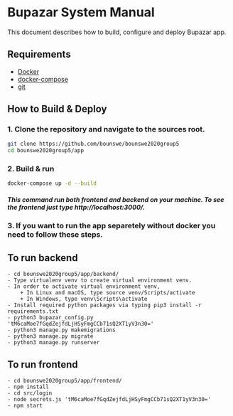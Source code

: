 # Bupazar System Manual

This document describes how to build, configure and deploy Bupazar app.

## Requirements

- [Docker](https://docs.docker.com/install/)
- [docker-compose](https://docs.docker.com/compose/install/)
- [git](https://git-scm.com/)

## How to Build & Deploy

### 1. Clone the repository and navigate to the sources root.

```bash
git clone https://github.com/bounswe/bounswe2020group5
cd bounswe2020group5/app
```

### 2. Build & run

```bash
docker-compose up -d --build
```

##### This command run both frontend and backend on your machine. To see the frontend just type http://localhost:3000/.

### 3. If you want to run the app separetely without docker you need to follow these steps.

## To run backend
```
- cd bounswe2020group5/app/backend/
- Type virtualenv venv to create virtual environment venv.
- In order to activate virtual environment venv,
    + In Linux and macOS, type source venv/Scripts/activate
    + In Windows, type venv\Scripts\activate
- Install required python packages via typing pip3 install -r requirements.txt
- python3 bupazar_config.py 'tM6caMoe7fGqdZejfdLjHSyFmgCCb71sQ2XT1yV3n30='
- python3 manage.py makemigrations
- python3 manage.py migrate
- python3 manage.py runserver
```

## To run frontend
```
- cd bounswe2020group5/app/frontend/
- npm install
- cd src/login
- node secrets.js 'tM6caMoe7fGqdZejfdLjHSyFmgCCb71sQ2XT1yV3n30='
- npm start
```
